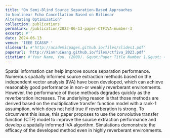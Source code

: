 ```yaml
---
title: "On Semi-Blind Source Separation-Based Approaches
to Nonlinear Echo Cancellation Based on Bilinear
Alternating Optimization"
collection: publications
permalink: /publication/2023-06-13-paper-CTFIVA-number-3
excerpt: #''
date: 2024-06-13
venue: 'IEEE ICASSP '
slidesurl: #'http://academicpages.github.io/files/slides1.pdf'
paperurl: 'http://XianruiWang.github.io/files/ctfiva_2023.pdf'
citation: #'Your Name, You. (2009). &quot;Paper Title Number 1.&quot; <i>Journal 1</i>. 1(1).'
---
```


Spatial information can help improve source separation performance. Numerous spatially informed source extraction methods based on the independent vector analysis (IVA) have been developed, which can achieve reasonably good performance in non-or weakly reverberant environments. However, the performance of those methods degrades quickly as the reverberation increases. The underlying reason is that those methods are derived based on the multiplicative transfer function model with a rank-1 assumption, which does not hold true if reverberation is strong. To circumvent this issue, this paper proposes to use the convolutive transfer function (CTF) model to improve the source extraction performance and develop a spatially informed IVA algorithm. Simulations demonstrate the efficacy of the developed method even in highly reverberant environments.